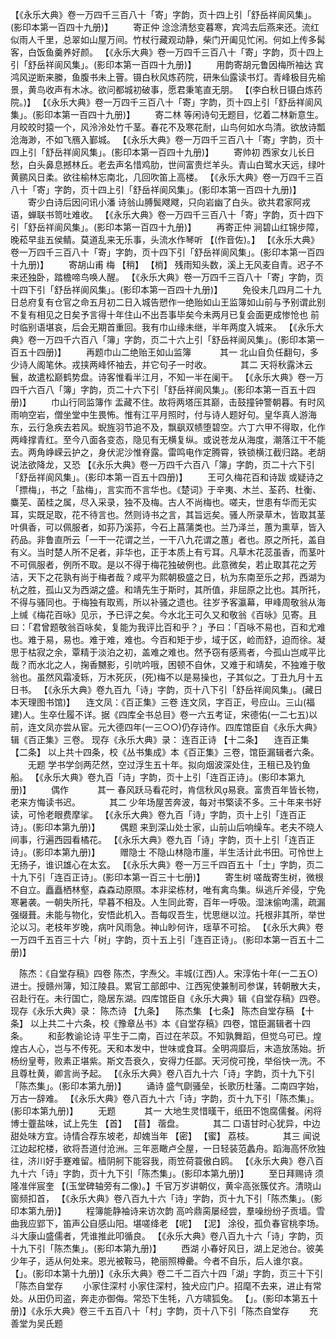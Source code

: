 <!-- { "loadSidebar": true } -->
 【《永乐大典》卷一万四千三百八十「寄」字韵，页十四上引「舒岳祥阆风集」。(影印本第一百四十九册)】 
　　寄正仲
淰淰清愁变暮寒，宾鸿去后燕来还。流红似雨人千里，总翠如山屋万间。竹杖行藏观动静，柴门开阖见忙闲。何如上传多髯客，白饭鱼羹养好颜。
 【《永乐大典》卷一万四千三百八十「寄」字韵，页十四上引「舒岳祥阆风集」。(影印本第一百四十九册)】 
　　用韵寄胡元鲁因梅所袖达
宾鸿风逆断来縢，鱼腹书未上罾。镊白秋风炼药院，研朱仙露读书灯。青峰极目先榆景，黄鸟收声有木冰。欲问都城初破事，愿君秉笔直无朋。 【(李白秋日镊白炼药院。)】 
 【《永乐大典》卷一万四千三百八十「寄」字韵，页十四上引「舒岳祥阆风集」。(影印本第一百四十九册)】 
　　寄二林
等闲诗句无题目，忆着二林新意生。月皎皎时猿一个，风泠泠处竹千茎。春花不及寒花耐，山鸟何如水鸟清。欲放诗瓢沧海渺，不如飞鴈入鄞城。
 【《永乐大典》卷一万四千三百八十「寄」字韵，页十四上引「舒岳祥阆风集」。(影印本第一百四十九册)】 
　　寄帅初
西家女儿长日愁，白头鼻息撼林丘。老去声名惜鸡肋，世间富贵烂羊头。青山白鹭水天远，绿叶黄鹂风日柔。欲往榆林忘南北，几回吹笛上高楼。
 【《永乐大典》卷一万四千三百八十「寄」字韵，页十四上引「舒岳祥阆风集」。(影印本第一百四十九册)】 
　　寄少白诗后因问讯小潘
诗翁山膊鬓飕飕，只向岩幽了白头。欲共君家阿戎语，蝉联书笥吐难收。
 【《永乐大典》卷一万四千三百八十「寄」字韵，页十四下引「舒岳祥阆风集」。(影印本第一百四十九册)】 
　　再寄正仲
涧碧山红锦步障，晚菘早韭五侯鲭。莫道乱来无乐事，头流水作琴听 【(作音佐)。】 
 【《永乐大典》卷一万四千三百八十「寄」字韵，页十四下引「舒岳祥阆风集」。(影印本第一百四十九册)】 
　　寄胡山甫
梅 【稍】  【梢】 残雨知头数，溪上无风麦自青。迟子不来还独卧，踏檐啼鸟唤人醒。
 【《永乐大典》卷一万四千三百八十「寄」字韵，页十四下引「舒岳祥阆风集」。(影印本第一百四十九册)】 
　　免役未几四月二十九日总府复有仓官之命五月初二日入城告愬作一绝贻如山王监簿如山前与予别谓此别不复有相见之日矣予言得十年住山不出吾事毕矣今未两月已复会面更成惨怆也
前时临别语堪哀，后会无期首重回。我有巾山缘未继，半年两度入城来。
 【《永乐大典》卷一万四千六百八「簿」字韵，页二十六上引「舒岳祥阆风集」。(影印本第一百五十四册)】 
　　再题巾山二绝贻王如山监簿
　　　其一
北山自负任翻句，多少诗人阁笔休。戎挟两峰怀袖去，并它句子一时收。
　　　其二
天将秋露沐云鬟，故遣松巅鹤势盘。诗客惟看半江月，不知一半在阑干。
 【《永乐大典》卷一万四千六百八「簿」字韵，页二十六下引「舒岳祥阆风集」。(影印本第一百五十四册)】 
　　巾山行同监簿作
盂藏不住。故将两塔压其巅，击鼓撞钟警朝暮。有时风雨响空岩，僧坐堂中生畏怖。惟有江平月照时，付与诗人题好句。皇华真人游海东，云行急疾去若风。蜺旌羽节追不及，飘飖双帻堕碧空。六丁六甲不得取，化作两峰撑青红。至今八面各变态，隐见有无横复纵。或说苍龙从海度，潮落江干不能去。两角峥嵘云护之，身伏泥沙惟脊露。雷鸣电作定腾霄，铁锁横江截归路。老胡说法欲降龙，又恐
 【《永乐大典》卷一万四千六百八「簿」字韵，页二十六下引「舒岳祥阆风集」。(影印本第一百五十四册)】 
　　王可久梅花百和诗跋
或疑诗之「摽梅」，书之「盐梅」，言实而不言华也。《楚词》于辛夷、木兰、荃药、杜衡、麋芜、菌桂之属，尽入采录，独不及梅。古人不尚梅也。嗟夫，世患有华而无实耳，实既足取，花不待言也。然则诗书之言，其旨远矣。骚人所录草木，皆取其茎叶俱香，可以佩服者，如荪乃溪荪，今石上菖蒲类也。兰乃泽兰，蕙为熏草，皆入药品。非鲁直所云「一干一花谓之兰，一干八九花谓之蕙」者也。原之所托，盖自有义。当时楚人所不足者，非华也，正于本质上有亏耳。凡草木花蕊虽香，而茎叶不可佩服者，例所不取。是以不得于梅花独破例也。此意微矣，若止取其花之芳洁，天下之花孰有尚于梅者哉？咸平为熙朝极盛之日，杭为东南至乐之邦，西湖为杭之胜，孤山又为西湖之盛。和靖先生于斯时，其所值，非屈原之比也。其所托，不得与骚同也。于梅独有取焉，所以补骚之遗也。往岁予客瀛幕，甲峰周敬翁从海上缄《梅花百咏》见示，予已评之矣。今水北王可久又和敬翁《百咏》见寄。且曰：「君曾题敬翁百咏矣，复能为我评比百和乎？」予曰：「百咏不易也，百和尤难也。难于易，易也。难于难，难也。今百和矩于步，域于区，崄而舒，迫而徐。凝思于枯寂之余，覃精于淡泊之初，盖难之难也。然予窃有感焉者，今孤山岂咸平比哉？而水北之人，掬香嬲影，引吭吟哦，困顿不自休，又难于和靖矣，不独难于敬翁也。虽然风霜凌轹，万木死灰，(死)梅不以是易操也，子其似之。丁丑九月十五日书。
 【《永乐大典》卷九百九「诗」字韵，页十八下引「舒岳祥阆风集」。(藏日本天理图书馆)】 
　连文凤：《百正集》三卷
连文凤，字百正，号应山。三山(福建)人。生卒仕履不详。据《四库全书总目》卷一六五考证，宋德佑(一二七五)以前，连文凤亦尝从宦。元大德四年(一三○○)仍存诗作。四库馆臣自《永乐大典》辑《百正集》三卷。
现存《永乐大典》录：
连百正诗 【十二条】 　连百正集 【二条】 
以上共十四条，校《丛书集成》本《百正集》三卷，馆臣漏辑者六条。
　　无题
学书学剑两茫然，空过浮生五十年。拟向烟波深处住，王租已及钓鱼船。
 【《永乐大典》卷九百「诗」字韵，页十上引「连百正诗」。(影印本第九册)】 
　　偶作
　　　其一
春风跃马看花时，肯信秋风易衰。富贵百年皆长物，老来方悔读书迟。
　　　其二
少年场屋苦奔波，每对书檠读不多。三十年来书好读，可怜老眼费摩挲。
 【《永乐大典》卷九百「诗」字韵，页十上引「连百正诗」。(影印本第九册)】 
　　偶题
来到深山处士家，山前山后响缲车。老夫不晓人间事，行遍西园看橘花。
 【《永乐大典》卷九百「诗」字韵，页十上引「连百正诗」。(影印本第九册)】 
　　赠隐士
不隐山林隐市廛，半生活计此书田。可怜世上无扬子，谁识雄心在太玄。
 【《永乐大典》卷一万三千四百五十「士」字韵，页二十九下引「连百正诗」。(影印本第一百三十七册)】 
　　寄生树
嗟哉寄生树，微根不自立。矗矗栖林壑，森森动原隰。本非梁栋材，唯有禽鸟集。纵逃斤斧侵，宁免寒暑袭。一朝失所托，早暮不相及。人生同此寄，百年一呼吸。湿沫偷呴濡，疏漏强缀葺。未能与物化，安悟此机入。吾每叹吾生，忧思继以泣。托根非其所，举世沦以习。老枝年岁晚，病叶风雨急。神山眇何许，瑶草不可拾。
 【《永乐大典》卷一万四千五百三十六「树」字韵，页十五上引「连百正诗」。(影印本第一百五十二册)】 

　陈杰：《自堂存稿》四卷
陈杰，字焘父。丰城(江西)人。宋淳佑十年(一二五○)进士。授赣州簿，知江陵县。累官工部郎中、江西宪使兼制司参谋，转朝散大夫，召赴行在。未行国亡，隐居东湖。四库馆臣自《永乐大典》辑《自堂存稿》四卷。
现存《永乐大典》录：
陈杰诗 【九条】 　陈杰集 【七条】 
陈杰自堂存稿 【十条】 
以上共二十六条，校《豫章丛书》本《自堂存稿》四卷，馆臣漏辑者十四条。
　　和彭教谕论诗
平生于二南，百过在芣苡。不知孰舞蹈，但觉乌可已。煌煌古人心，岂与不传死。天和本发中，世味或食耳。全明凋靡后，末造放荡始。折杨纷皇荂，败素正堪紫。斯文吾衰久，安得力任鄙。天河傥可挽，举俗快一洗。不且尊杜黄，卿言尚予起。
 【《永乐大典》卷八百九十六「诗」字韵，页十九下引「陈杰集」。(影印本第九册)】 
　　诵诗
盛气劘骚垒，长歌历杜藩。二南四字始，万古一辞难。
 【《永乐大典》卷八百九十六「诗」字韵，页十九下引「陈杰集」。(影印本第九册)】 
　　无题
　　　其一
大地生灵惜暵干，纸田不饱腐儒餐。闲将博士虀盐味，试上先生 【首】  【苜】 蓿盘。
　　　其二
口语甘时心犹异，中边甜处味方宜。诗情合荐东坡老，却媿当年 【密】  【蜜】 荔枝。
　　　其三
闻说江边起柁楼，欲将吾道付沧洲。三年恶瞰卢仝屋，一日轻装范蠡舟。蹈海高怀欣独往，济川好手蹇难留。樯阴舸下能容我，雨笠荷蓑傲白鸥。
 【《永乐大典》卷八百九十六「诗」字韵，页十九下引「陈杰集」。(影印本第九册)】 
　　至日拜赐诗
须隆准伴宸奎 【(玉堂碑轴旁有二像)。】千官万岁讲朝仪，黄伞高张簇仗齐。清晓山窗频扣首， 
 【《永乐大典》卷八百九十六「诗」字韵，页十九下引「陈杰集」。(影印本第九册)】 
　　程簿能静袖诗来访次韵
高吟鼎脔屡经尝，羣噪纷纷子贡墙。雪曲我应郢下，笛声公自感山阳。堪嗟绛老 【呢】  【泥】 涂役，孤负春官桃李场。斗大康山盛儒者，凭谁推此叩循良。
 【《永乐大典》卷八百九十六「诗」字韵，页十九下引「陈杰集」。(影印本第九册)】 
　　西湖
小春好风日，湖上足池台。彼美少年子，适从何处来。恩光被鞍马，艳丽照樽罍。今者不自乐，后人谁尔哀。
 【」。(影印本第十九册)】《永乐大典》卷二千二百六十四「湖」字韵，页三十下引「陈杰自堂存 
　　小家住深村
小家住深村，独犬应门户。招麾不去来，进止有常处。从田仍司盗，奔走亦御侮。常恐下生牦，八方啸狐兔。
 【」。(影印本第五十册)】《永乐大典》卷三千五百八十「村」字韵，页十八下引「陈杰自堂存 
　　充善堂为吴氏题
